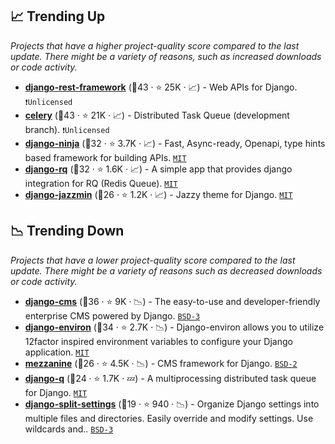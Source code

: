 ## 📈 Trending Up

_Projects that have a higher project-quality score compared to the last update. There might be a variety of reasons, such as increased downloads or code activity._

- <b><a href="https://github.com/encode/django-rest-framework">django-rest-framework</a></b> (🥇43 ·  ⭐ 25K · 📈) - Web APIs for Django. <code>❗Unlicensed</code>
- <b><a href="https://github.com/celery/celery">celery</a></b> (🥇43 ·  ⭐ 21K · 📈) - Distributed Task Queue (development branch). <code>❗Unlicensed</code>
- <b><a href="https://github.com/vitalik/django-ninja">django-ninja</a></b> (🥉32 ·  ⭐ 3.7K · 📈) - Fast, Async-ready, Openapi, type hints based framework for building APIs. <code><a href="http://bit.ly/34MBwT8">MIT</a></code>
- <b><a href="https://github.com/rq/django-rq">django-rq</a></b> (🥉32 ·  ⭐ 1.6K · 📈) - A simple app that provides django integration for RQ (Redis Queue). <code><a href="http://bit.ly/34MBwT8">MIT</a></code>
- <b><a href="https://github.com/farridav/django-jazzmin">django-jazzmin</a></b> (🥉26 ·  ⭐ 1.2K · 📈) - Jazzy theme for Django. <code><a href="http://bit.ly/34MBwT8">MIT</a></code>

## 📉 Trending Down

_Projects that have a lower project-quality score compared to the last update. There might be a variety of reasons such as decreased downloads or code activity._

- <b><a href="https://github.com/django-cms/django-cms">django-cms</a></b> (🥉36 ·  ⭐ 9K · 📉) - The easy-to-use and developer-friendly enterprise CMS powered by Django. <code><a href="http://bit.ly/3aKzpTv">BSD-3</a></code>
- <b><a href="https://github.com/joke2k/django-environ">django-environ</a></b> (🥇34 ·  ⭐ 2.7K · 📉) - Django-environ allows you to utilize 12factor inspired environment variables to configure your Django application. <code><a href="http://bit.ly/34MBwT8">MIT</a></code>
- <b><a href="https://github.com/stephenmcd/mezzanine">mezzanine</a></b> (🥉26 ·  ⭐ 4.5K · 📉) - CMS framework for Django. <code><a href="http://bit.ly/3rqEWVr">BSD-2</a></code>
- <b><a href="https://github.com/Koed00/django-q">django-q</a></b> (🥉24 ·  ⭐ 1.7K · 💤) - A multiprocessing distributed task queue for Django. <code><a href="http://bit.ly/34MBwT8">MIT</a></code>
- <b><a href="https://github.com/wemake-services/django-split-settings">django-split-settings</a></b> (🥉19 ·  ⭐ 940 · 📉) - Organize Django settings into multiple files and directories. Easily override and modify settings. Use wildcards and.. <code><a href="http://bit.ly/3aKzpTv">BSD-3</a></code>

